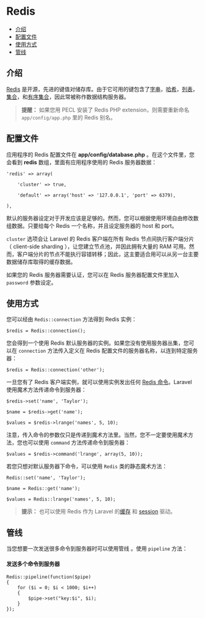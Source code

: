 # Redis

- [介绍](#introduction)
- [配置文件](#configuration)
- [使用方式](#usage)
- [管线](#pipelining)

<a name="introduction"></a>
## 介绍

[Redis](http://redis.io) 是开源，先进的键值对储存库。由于它可用的键包含了[字串](http://redis.io/topics/data-types#strings)，[哈希](http://redis.io/topics/data-types#hashes)，[列表](http://redis.io/topics/data-types#lists)，[集合](http://redis.io/topics/data-types#sets)，和[有序集合](http://redis.io/topics/data-types#sorted-sets)，因此常被称作数据结构服务器。

> **提醒：** 如果您用 PECL 安装了 Redis PHP extension，则需要重新命名 `app/config/app.php` 里的 Redis 别名。

<a name="configuration"></a>
## 配置文件

应用程序的 Redis 配置文件在 **app/config/database.php** 。在这个文件里，您会看到 **redis** 数组，里面有应用程序使用的 Redis 服务器数据：

	'redis' => array(

		'cluster' => true,

		'default' => array('host' => '127.0.0.1', 'port' => 6379),

	),

默认的服务器设定对于开发应该是足够的。然而，您可以根据使用环境自由修改数组数据。只要给每个 Redis 一个名称，并且设定服务器的 host 和 port。

`cluster` 选项会让 Laravel 的 Redis 客户端在所有 Redis 节点间执行客户端分片（ client-side sharding ），让您建立节点池，并因此拥有大量的 RAM 可用。然而，客户端分片的节点不能执行容错转移；因此，这主要适合用可以从另一台主要数据储存库取得的缓存数据。

如果您的 Redis 服务器需要认证，您可以在 Redis 服务器配置文件里加入 `password` 参数设定。

<a name="usage"></a>
## 使用方式

您可以经由 `Redis::connection` 方法得到 Redis 实例：

	$redis = Redis::connection();

您会得到一个使用 Redis 默认服务器的实例。如果您没有使用服务器丛集，您可以在 `connection` 方法传入定义在 Redis 配置文件的服务器名称，以连到特定服务器：

	$redis = Redis::connection('other');

一旦您有了 Redis 客户端实例，就可以使用实例发出任何 [Redis 命令](http://redis.io/commands)。Laravel 使用魔术方法传递命令到服务器：

	$redis->set('name', 'Taylor');

	$name = $redis->get('name');

	$values = $redis->lrange('names', 5, 10);

注意，传入命令的参数仅只是传递到魔术方法里。当然，您不一定要使用魔术方法，您也可以使用 `command` 方法传递命令到服务器：

	$values = $redis->command('lrange', array(5, 10));

若您只想对默认服务器下命令，可以使用 `Redis` 类的静态魔术方法：

	Redis::set('name', 'Taylor');

	$name = Redis::get('name');

	$values = Redis::lrange('names', 5, 10);

> **提示：** 也可以使用 Redis 作为 Laravel 的[缓存](/docs/cache) 和 [session](/docs/session) 驱动。

<a name="pipelining"></a>
## 管线

当您想要一次发送很多命令到服务器时可以使用管线 。使用 `pipeline` 方法：

#### 发送多个命令到服务器

	Redis::pipeline(function($pipe)
	{
		for ($i = 0; $i < 1000; $i++)
		{
			$pipe->set("key:$i", $i);
		}
	});